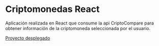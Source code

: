 # Criptomonedas React
Aplicación realizada en React que consume la api CriptoCompare para obtener información de la criptomoneda seleccionada por el usuario.

[Proyecto desplegado](https://reverent-morse-58c535.netlify.app/)
